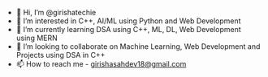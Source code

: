 - 👋 Hi, I’m @girishatechie
- 👀 I’m interested in C++, AI/ML using Python and Web Development 
- 🌱 I’m currently learning DSA using C++, ML, DL, Web Development using MERN
- 💞️ I’m looking to collaborate on Machine Learning, Web Development and Projects using DSA in C++
- 📫 How to reach me - girishasahdev18@gmail.com

<!---
girishatechie/girishatechie is a ✨ special ✨ repository because its `README.md` (this file) appears on your GitHub profile.
You can click the Preview link to take a look at your changes.
--->
